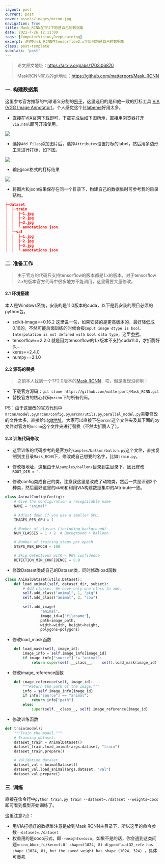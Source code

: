 ```yaml
---
layout: post
current: post
cover: assets/images/mrcnn.jpg
navigation: True
title: Mask_RCNN在TF2下跑通自己的数据集
date: 2021-7-26 12:11:00
tags: [ComputerVision,DeepLearning]
excerpt: 讲述Mask RCNN在tensorflow2.x下如何跑通自己的数据集
class: post-template
subclass: 'post'
---
```



> 论文原文地址：https://arxiv.org/abs/1703.06870
>
> MaskRCNN官方的git地址：https://github.com/matterport/Mask_RCNN

### 一. 构建数据集

这里参考官方推荐的气球语义分割的[例子](https://engineering.matterport.com/splash-of-color-instance-segmentation-with-mask-r-cnn-and-tensorflow-7c761e238b46)，这里选用的是和他一致的打标工具 [VIA (VGG Image Annotator)](https://www.robots.ox.ac.uk/~vgg/software/via/)。个人感觉这个比[labeme](https://github.com/wkentaro/labelme)好用太多。

* 直接在[VIA官网](https://www.robots.ox.ac.uk/~vgg/software/via/)下载即可，下载完成后如下图所示，直接用浏览器打开`via.html`即可开箱使用。

![](https://i.loli.net/2021/07/27/k43cn8PQ9NiZjua.png)

* 选择`Add Files`添加图片后，选择`Attributes`设置打标的label，然后用多边形工具进行打标，如下图。

![](https://i.loli.net/2021/07/27/yPQadVnCREv5Ne4.png)

* 输出json格式的打标结果

![](https://i.loli.net/2021/07/27/dEBjXekZutmL4aS.png)

* 将图片和json结果保存在同一个目录下，构建自己的数据集时可参考我的目录结构。

```json
├─dataset
│  ├─train
│  │  ├─1.jpg
│  │  ├─2.jpg
│  │  ├─3.jpg
│  │  └─annotations.json
│  └─val
│  │  ├─1.jpg
│  │  ├─2.jpg
│  │  ├─3.jpg
│  │  └─annotations.json
```

### 二. 准备工作

> 由于官方的代码只支持tensorflow的版本都是1.x的版本，对于tensorflow 2.x的版本官方代码中很多地方不能调用，这里需要大量修改。

#### 2.1 环境搭建

本人是Windows系统，安装的是11.0版本的cuda，以下是我安装的项目必须的python包。

* scikit-image==0.16.2  这里说一句，如果安装的是更高版本的，最好降低成0.16的，不然可能后面训练的时候会报`Input image dtype is bool. Interpolation is not defined with bool data type`，这里[参考](https://stackoverflow.com/questions/62330374/input-image-dtype-is-bool-interpolation-is-not-defined-with-bool-data-type)。
* tensorflow==2.2.0 就是因为tensorflow的1.x版本不支持cuda11.0，才折腾好久....
* keras==2.4.0
* numpy==2.1.0

#### 2.2 源码的替换

> 之前本人找到一个TF2.0版本的[Mask RCNN](https://github.com/ahmedfgad/Mask-RCNN-TF2)，哎，但是发现没卵用！

* 下载官方源码：`git clone https://github.com/matterport/Mask_RCNN.git`
* 替换官方的核心代码`mrcnn`下的所有代码。

PS：由于这里改的官方代码中`mrcnn/model.py`,`mrcnn/config.py`,`mrcnn/utils.py`,`parallel_model.py`需要修改的文件太多，直接给出[git地址](https://github.com/yy2lyx/MaskRCNN_TF2)，大家可以直接下在`mrcnn`这个文件夹及其下面的py文件对官方的`mrcnn`这个文件夹进行替换（不然太折腾人了）。

#### 2.3 训练代码修改

* 这里训练的代码参考的是官方的`samples/ballon/ballon.py`这个文件，直接复制到主目录`Mask_RCNN`下，修改成自己想要的名字，比如`train.py`。

* 修改根地址，这里由于从`samples/ballon/`目录到主目录下，因此修改`ROOT_DIR = '.'`

* 修改config类成自己的类，注意我这里是改成了动物类，然后一共是识别2个种类，然后最好这里的`NAME`和利用VIA构建数据集中的Attribute一致。

```python
class AnimalConfig(Config):
    # Give the configuration a recognizable name
    NAME = "animal"
    
    # Adjust down if you use a smaller GPU.
    IMAGES_PER_GPU = 1

    # Number of classes (including background)
    NUM_CLASSES = 1 + 2  # Background + balloon

    # Number of training steps per epoch
    STEPS_PER_EPOCH = 100

    # Skip detections with < 90% confidence
    DETECTION_MIN_CONFIDENCE = 0.9
```

* 修改Dataset类成自己的Dataset类，同时修改load函数

```python
class AnimalDataset(utils.Dataset):
    def load_animal(self, dataset_dir, subset):
        # Add classes. We have only one class to add.
        self.add_class("animal", 1, "pig")
        self.add_class("animal", 2, "cow")
        .....
        self.add_image(
                "animal",
                image_id=a['filename'],
                path=image_path,
                width=width, height=height,
                polygons=polygons)
```

* 修改load_mask函数

```python
    def load_mask(self, image_id):
        image_info = self.image_info[image_id]
        if image_info["source"] != "animal":
            return super(self.__class__, 	self).load_mask(image_id)
```

* 修改image_reference函数

```python
    def image_reference(self, image_id):
        """Return the path of the image."""
        info = self.image_info[image_id]
        if info["source"] == "animal":
            return info["path"]
        else:
            super(self.__class__, self).image_reference(image_id)
```

* 修改训练函数

```python
def train(model):
    """Train the model."""
    # Training dataset.
    dataset_train = AnimalDataset()
    dataset_train.load_animal(args.dataset, "train")
    dataset_train.prepare()

    # Validation dataset
    dataset_val = AnimalDataset()
    dataset_val.load_animal(args.dataset, "val")
    dataset_val.prepare()
```

### 三. 训练

直接在命令行中`python train.py train --dataset=./dataset --weights=coco`即可看到模型开始训练了。

这里注意2点：

* 用VIA打标好的数据集注意是放到Mask RCNN主目录下，所以这里的命令参数`--dataset=./dataset`
* 权重用的是coco形式，即`--weights=coco`，如果不是的话，你会遇到这类问题`mrcnn_bbox_fc/kernel:0' shape=(1024, 8) dtype=float32_ref> has shape (1024, 8), but the saved weight has shape (1024, 324) `，具体可[参考](https://github.com/matterport/Mask_RCNN/issues/849)

